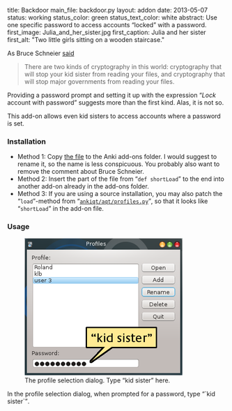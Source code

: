 title: Backdoor
main_file: backdoor.py
layout: addon
date: 2013-05-07
status: working
status_color: green
status_text_color: white
abstract: Use one specific password to access accounts <q>locked</q> with a password.
first_image: Julia_and_her_sister.jpg
first_caption: Julia and her sister
first_alt: "Two little girls sitting on a wooden staircase."

As Bruce Schneier [said](http://en.wikiquote.org/wiki/Bruce_Schneier)

> There are two kinds of cryptography in this world: cryptography that
  will stop your kid sister from reading your files, and cryptography
  that will stop major governments from reading your files.

Providing a password prompt and setting it up with the expression
<q>*Lock* account with password</q> suggests more than the first
kind. Alas, it is not so.

This add-on allows even kid sisters to access accounts where a password is set.

### Installation
* Method 1: Copy
  [the file](https://github.com/ospalh/anki-addons/blob/master/backdoor.py)
  to the Anki add-ons folder. I would suggest to rename it, so the name
  is less conspicuous. You probably also want to remove the comment
  about Bruce Schneier.
* Method 2: Insert the  part of the file from <q>`def shortLoad`</q> to the
  end into another add-on already in the add-ons folder.
* Method 3: If you are using a source installation, you may also patch
  the <q>`load`</q>-method from
  <q>[`ankiqt/aqt/profiles.py`](https://github.com/dae/anki/blob/master/aqt/profiles.py)</q>,
  so that it looks like <q>`shortLoad`</q> in the add-on file.

### Usage

<figure>
<img src="images/kid_sister.png" alt="The password input line at the
bottom is marked.">
<figcaption>The profile selection dialog. Type <q>kid sister</q>
here.</figcaption>
</figure>
In the profile selection dialog, when prompted for a password, type
<q>`kid sister`</q>.
